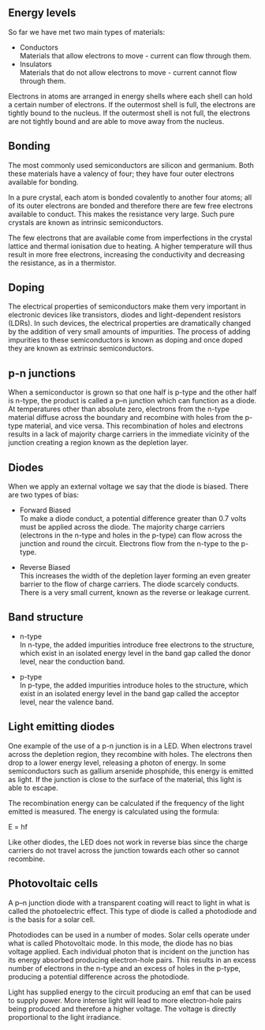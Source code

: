 ## Energy levels
So far we have met two main types of materials:
- Conductors <br>
  Materials that allow electrons to move - current can flow through them.
- Insulators <br>
  Materials that do not allow electrons to move - current cannot flow through them.

Electrons in atoms are arranged in energy shells where each shell can hold a certain number of electrons. If the outermost shell is full, the electrons are tightly bound to the nucleus. If the outermost shell is not full, the electrons are not tightly bound and are able to move away from the nucleus.

<!--## Conductors & insulators-->

## Bonding
The most commonly used semiconductors are silicon and germanium. Both these materials have a valency of four; they have four outer electrons available for bonding.

In a pure crystal, each atom is bonded covalently to another four atoms; all of its outer electrons are bonded and therefore there are few free electrons available to conduct. This makes the resistance very large. Such pure crystals are known as intrinsic semiconductors.

The few electrons that are available come from imperfections in the crystal lattice and thermal ionisation due to heating. A higher temperature will thus result in more free electrons, increasing the conductivity and decreasing the resistance, as in a thermistor.

## Doping
The electrical properties of semiconductors make them very important in electronic devices like transistors, diodes and light-dependent resistors (LDRs). In such devices, the electrical properties are dramatically changed by the addition of very small amounts of impurities. The process of adding impurities to these semiconductors is known as doping and once doped they are known as extrinsic semiconductors.

## p-n junctions
When a semiconductor is grown so that one half is p-type and the other half is n-type, the product is called a p–n junction which can function as a diode. At temperatures other than absolute zero, electrons from the n-type material diffuse across the boundary and recombine with holes from the p-type material, and vice versa. This recombination of holes and electrons results in a lack of majority charge carriers in the immediate vicinity of the junction creating a region known as the depletion layer.

## Diodes
When we apply an external voltage we say that the diode is biased. There are two types of bias:

- Forward Biased <br>
  To make a diode conduct, a potential difference greater than 0.7 volts must be applied across the diode. The majority charge carriers (electrons in the n-type and holes in the p-type) can flow across the junction and round the circuit. Electrons flow from the n-type to the p-type.

- Reverse Biased <br>
  This increases the width of the depletion layer forming an even greater barrier to the flow of charge carriers. The diode scarcely conducts. There is a very small current, known as the reverse or leakage current.

## Band structure
- n-type <br>
  In n-type, the added impurities introduce free electrons to the structure, which exist in an isolated energy level in the band gap called the donor level, near the conduction band. 

- p-type <br>
  In p-type, the added impurities introduce holes to the structure, which exist in an isolated energy level in the band gap called the acceptor level, near the valence band.

## Light emitting diodes
One example of the use of a p-n junction is in a LED. When electrons travel across the depletion region, they recombine with holes. The electrons then drop to a lower energy level, releasing a photon of energy. In some semiconductors such as gallium arsenide phosphide, this energy is emitted as light. If the junction is close to the surface of the material, this light is able to escape.

The recombination energy can be calculated if the frequency of the light emitted is measured. The energy is calculated using the formula:

<p>E = hf</p>

Like other diodes, the LED does not work in reverse bias since the charge carriers do not travel across the junction towards each other so cannot recombine.

## Photovoltaic cells
A p–n junction diode with a transparent coating will react to light in what is called the photoelectric effect. This type of diode is called a photodiode and is the basis for a solar cell.

Photodiodes can be used in a number of modes. Solar cells operate under what is called Photovoltaic mode. In this mode, the diode has no bias voltage applied.  Each individual photon that is incident on the junction has its energy absorbed producing electron-hole pairs. This results in an excess number of electrons in the n-type and an excess of holes in the p-type, producing a potential difference across the photodiode. 

Light has supplied energy to the circuit producing an emf that can be used to supply power. More intense light will lead to more electron-hole pairs being produced and therefore a higher voltage. The voltage is directly proportional to the light irradiance.
